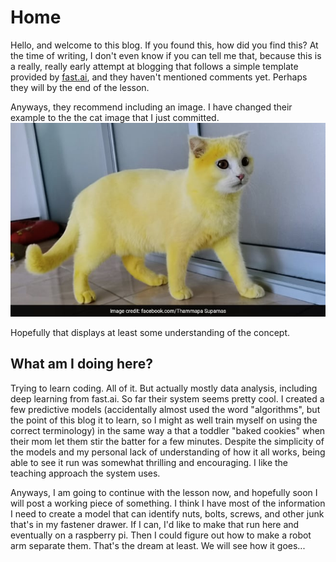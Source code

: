 
# Home

Hello, and welcome to this blog. If you found this, how did you find this? At the time of writing, I don't even know if you can tell me that, because this is a really, really early attempt at blogging that follows a simple template provided by [fast.ai](https://www.fast.ai), and they haven't mentioned comments yet.  Perhaps they will by the end of the lesson.

Anyways, they recommend including an image. I have changed their example to the the cat image that I just committed.
![Image of a cat](images/cat.jpg)

Hopefully that displays at least some understanding of the concept.

## What am I doing here?

Trying to learn coding.  All of it. But actually mostly data analysis, including deep learning from fast.ai.  So far their system seems pretty cool. I created a few predictive models (accidentally almost used the word "algorithms", but the point of this blog it to learn, so I might as well train myself on using the correct terminology) in the same way a that a toddler "baked cookies" when their mom let them stir the batter for a few minutes.  Despite the simplicity of the models and my personal lack of understanding of how it all works, being able to see it run was somewhat thrilling and encouraging.  I like the teaching approach the system uses.

Anyways, I am going to continue with the lesson now, and hopefully soon I will post a working piece of something.  I think I have most of the information I need to create a model that can identify nuts, bolts, screws, and other junk that's in my fastener drawer.  If I can, I'd like to make that run here and eventually on a raspberry pi.  Then I could figure out how to make a robot arm separate them.  That's the dream at least.  We will see how it goes...
